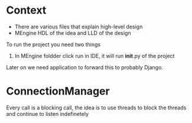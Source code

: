# Context

* There are various files that explain high-level design
* MEngine HDL of the idea and LLD of the design

To run the project you need two things
1. In MEngine foldder click run in IDE, it will run __init__.py of the project

Later on we need application to forward this to probably Django.


# ConnectionManager
Every call is a blocking call, the idea is to use threads to block the threads and continue to listen indefinetely